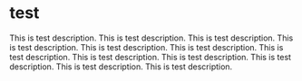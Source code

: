 # test
This is test description. This is test description. This is test description. This is test description. This is test description. This is test description. This is test description. This is test description. This is test description. This is test description. This is test description. This is test description. 